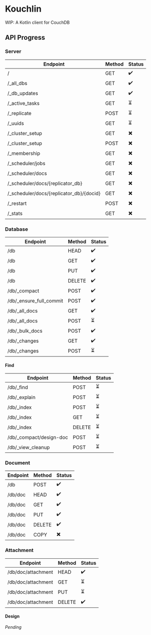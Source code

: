 # Kouchlin
WIP: A Kotlin client for CouchDB

## API Progress

### Server

| Endpoint                                     | Method | Status                   |
|----------------------------------------------|--------|--------------------------|
| /                                            | GET    | :heavy_check_mark:       |
| /_all_dbs                                    | GET    | :heavy_check_mark:       |
| /_db_updates                                 | GET    | :heavy_check_mark:       |
| /_active_tasks                               | GET    | :hourglass_flowing_sand: |
| /_replicate                                  | POST   | :hourglass_flowing_sand: |
| /_uuids                                      | GET    | :hourglass_flowing_sand: |
| /_cluster_setup                              | GET    | :heavy_multiplication_x: |
| /_cluster_setup                              | POST   | :heavy_multiplication_x: |
| /_membership                                 | GET    | :heavy_multiplication_x: |
| /_scheduler/jobs                             | GET    | :heavy_multiplication_x: |
| /_scheduler/docs                             | GET    | :heavy_multiplication_x: |
| /_scheduler/docs/{replicator_db}             | GET    | :heavy_multiplication_x: |
| /_scheduler/docs/{replicator_db}/{docid}     | GET    | :heavy_multiplication_x: |
| /_restart                                    | POST   | :heavy_multiplication_x: |
| /_stats                                      | GET    | :heavy_multiplication_x: |

### Database

| Endpoint                                     | Method | Status                   |
|----------------------------------------------|--------|--------------------------|
| /db                                          | HEAD   | :heavy_check_mark:       |
| /db                                          | GET    | :heavy_check_mark:       |
| /db                                          | PUT    | :heavy_check_mark:       |
| /db                                          | DELETE | :heavy_check_mark:       |
| /db/_compact                                 | POST   | :heavy_check_mark:       |
| /db/_ensure_full_commit                      | POST   | :heavy_check_mark:       |
| /db/_all_docs                                | GET    | :heavy_check_mark:       |
| /db/_all_docs                                | POST   | :hourglass_flowing_sand: |
| /db/_bulk_docs                               | POST   | :heavy_check_mark:       |
| /db/_changes                                 | GET    | :heavy_check_mark:       |
| /db/_changes                                 | POST   | :hourglass_flowing_sand: |


#### Find

| Endpoint                                     | Method | Status                   |
|----------------------------------------------|--------|--------------------------|
| /db/_find                                    | POST   | :hourglass_flowing_sand: |
| /db/_explain                                 | POST   | :hourglass_flowing_sand: |
| /db/_index                                   | POST   | :hourglass_flowing_sand: |
| /db/_index                                   | GET    | :hourglass_flowing_sand: |
| /db/_index                                   | DELETE | :hourglass_flowing_sand: |
| /db/_compact/design-doc                      | POST   | :hourglass_flowing_sand: |
| /db/_view_cleanup                            | POST   | :hourglass_flowing_sand: |

### Document

| Endpoint                                     | Method | Status                   |
|----------------------------------------------|--------|--------------------------|
| /db                                          | POST   | :heavy_check_mark:       |
| /db/doc                                      | HEAD   | :heavy_check_mark:       |
| /db/doc                                      | GET    | :heavy_check_mark:       |
| /db/doc                                      | PUT    | :heavy_check_mark:       |
| /db/doc                                      | DELETE | :heavy_check_mark:       |
| /db/doc                                      | COPY   | :heavy_multiplication_x: |

### Attachment
| Endpoint                                     | Method | Status                   |
|----------------------------------------------|--------|--------------------------|
| /db/doc/attachment                           | HEAD   | :heavy_check_mark:       |
| /db/doc/attachment                           | GET    | :hourglass_flowing_sand: |
| /db/doc/attachment                           | PUT    | :hourglass_flowing_sand: |
| /db/doc/attachment                           | DELETE | :heavy_check_mark:       |

#### Design
*Pending*
